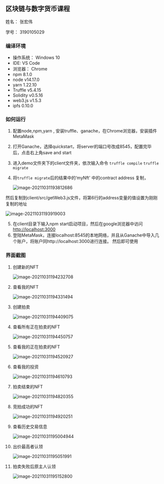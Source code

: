 ## 区块链与数字货币课程

姓名： 张宏伟

学号： 3190105029

### 编译环境

- 操作系统： Windows 10
- IDE: VS Code
- 浏览器： Chrome
- npm 8.1.0
- node  v14.17.0
- yarn 1.22.10
- Truffle v5.4.15
- Solidity v0.5.16
- web3.js v1.5.3
- ipfs  0.10.0

### 如何运行

1. 配置node,npm,yarn ,  安装truffle、ganache，在Chrome浏览器，安装插件MetaMask

2. 打开Ganache，选择quickstart，将server的端口号改成8545，配置完毕后，点击右上角save and start

3. 进入demo文件夹下的client文件夹，依次输入命令 `truffle compile`  `truffle migrate`

4. 将`truffle migrate`后的结果中的‘myNft' 中的contract address 复制，

   ![image-20211031193812686](C:\Users\zhw\AppData\Roaming\Typora\typora-user-images\image-20211031193812686.png)

然后复制到client/src/getWeb3.js文件，将第6行的address变量的值设置为刚刚复制的地址

![image-20211031193919003](C:\Users\zhw\AppData\Roaming\Typora\typora-user-images\image-20211031193919003.png)

5. 在client目录下输入npm start启动项目，然后在google浏览器中访问[http://localhost:3000](http://localhost:3000/)
6. 登陆MetaMask，连接localhost:8545的本地网络，并且从Ganache中导入几个账户，将账户同http://localhost:3000进行连接。 然后即可使用

### 界面截图

1. 创建新的NFT

   ![image-20211031194232708](C:\Users\zhw\AppData\Roaming\Typora\typora-user-images\image-20211031194232708.png)

   

2. 查看我的NFT

   ![image-20211031194331494](C:\Users\zhw\AppData\Roaming\Typora\typora-user-images\image-20211031194331494.png)

   

   

3. 创建拍卖

   ![image-20211031194409075](C:\Users\zhw\AppData\Roaming\Typora\typora-user-images\image-20211031194409075.png)

   

4. 查看所有正在拍卖的NFT

   ![image-20211031194450757](C:\Users\zhw\AppData\Roaming\Typora\typora-user-images\image-20211031194450757.png)

   

5. 查看我的正在拍卖的NFT

   ![image-20211031194520927](C:\Users\zhw\AppData\Roaming\Typora\typora-user-images\image-20211031194520927.png)

   

6. 查看我的投资

   ![image-20211031194610793](C:\Users\zhw\AppData\Roaming\Typora\typora-user-images\image-20211031194610793.png)

   

7. 拍卖结束的NFT

   ![image-20211031194820355](C:\Users\zhw\AppData\Roaming\Typora\typora-user-images\image-20211031194820355.png)

   

8. 竞拍成功的NFT

   ![image-20211031194920251](C:\Users\zhw\AppData\Roaming\Typora\typora-user-images\image-20211031194920251.png)

   

9. 查看历史交易信息

   ![image-20211031195004944](C:\Users\zhw\AppData\Roaming\Typora\typora-user-images\image-20211031195004944.png)

   

10. 出价最高者认领

    ![image-20211031195051991](C:\Users\zhw\AppData\Roaming\Typora\typora-user-images\image-20211031195051991.png)



11. 拍卖失败后原主人认领

    ![image-20211031195152800](C:\Users\zhw\AppData\Roaming\Typora\typora-user-images\image-20211031195152800.png)

